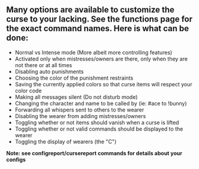 ## Many options are available to customize the curse to your lacking. See the functions page for the exact command names. Here is what can be done:

* Normal vs Intense mode (More albeit more controlling features)
* Activated only when mistresses/owners are there, only when they are not there or at all times
* Disabling auto punishments
* Choosing the color of the punishment restraints
* Saving the currently applied colors so that curse items will respect your color code
* Making all messages silent (Do not disturb mode)
* Changing the character and name to be called by (ie: #ace to !bunny)
* Forwarding all whispers sent to others to the wearer
* Disabling the wearer from adding mistresses/owners
* Toggling whether or not items should vanish when a curse is lifted
* Toggling whether or not valid commands should be displayed to the wearer
* Toggling the display of wearers (the "C")

**Note: see configreport/cursereport commands for details about your configs**